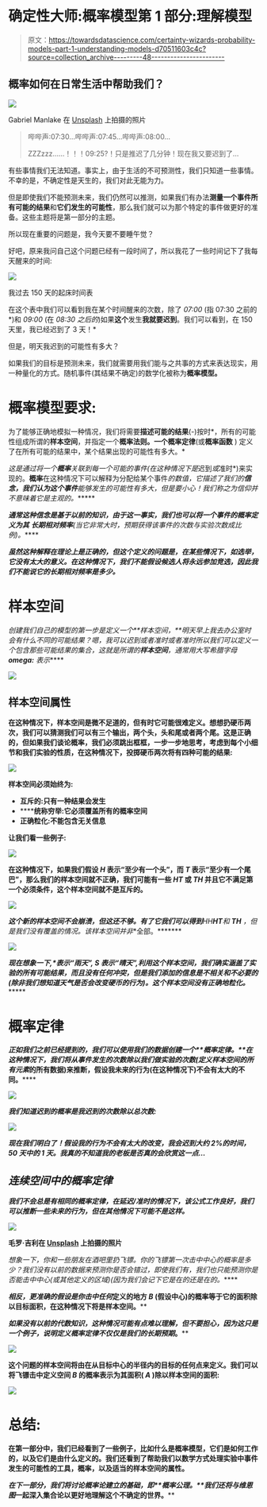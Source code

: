 # 确定性大师:概率模型第 1 部分:理解模型

> 原文：<https://towardsdatascience.com/certainty-wizards-probability-models-part-1-understanding-models-d70511603c4c?source=collection_archive---------48----------------------->

## 概率如何在日常生活中帮助我们？

![](img/022aa3a7b9673d908af3a900f6e025a2.png)

Gabriel Manlake 在 [Unsplash](https://unsplash.com?utm_source=medium&utm_medium=referral) 上拍摄的照片

> 哔哔声:07:30…哔哔声:07:45…哔哔声:08:00…
> 
> ZZZzzz……！！！09:25?！只是推迟了几分钟！现在我又要迟到了…

有些事情我们无法知道。事实上，由于生活的不可预测性，我们只知道一些事情。不幸的是，不确定性是天生的，我们对此无能为力。

但是即使我们不能预测未来，我们仍然可以推测，如果我们有办法**测量一个事件所有可能的结果**和**它们发生的可能性**，那么我们就可以为那个特定的事件做更好的准备。这些主题将是第一部分的主题。

所以现在重要的问题是，我今天要不要睡午觉？

好吧，原来我问自己这个问题已经有一段时间了，所以我花了一些时间记下了我每天醒来的时间:

![](img/d0cbb6a70fab6fc6fa616ae10aca5a59.png)

我过去 150 天的起床时间表

在这个表中我们可以看到我在某个时间醒来的次数，除了 *07:00* (指 07:30 之前的*)和 *09:00* (在 *08:30 之后的*)如果**这个**发生**我就要迟到**。我们可以看到，在 150 天里，我已经迟到了 3 天！*

但是，明天我迟到的可能性有多大？

如果我们的目标是预测未来，我们就需要用我们能与之共事的方式来表达现实，用一种量化的方式。随机事件(其结果不确定)的数学化被称为**概率模型。**

# 概率模型要求:

为了能够正确地模拟一种情况，我们将需要**描述可能的结果**(*-*)按时*，所有的可能性组成所谓的**样本空间**，并指定一个**概率法则。**一个**概率定律**(或**概率函数** ) 定义了在所有可能的结果中，某个结果出现的可能性有多大。*

*这是通过将一个**概率**关联到每一个可能的事件(在这种情况下是*迟到*或*准时*)来实现的。**概率**在这种情况下可以解释为分配给某个事件*的数值，它描述了我们的**信念，我们认为这个事件**能够发生的可能性有多大，但是要小心！我们称之为信仰并不意味着它是主观的。******

*****通常这种信念是基于以前的知识，由于这一事实，我们也可以将一个事件的概率定义为**其** **长期相对频率**(当它非常大时，预期获得该事件*的次数与实验次数成比例)。******

*****虽然这种解释在理论上是正确的，但这个定义的问题是，在某些情况下，如*选举*，它没有太大的意义。在这种情况下，我们不能假设候选人将永远参加竞选，因此我们*不能*说它的长期相对频率是多少。*****

# ******样本空间******

****创建我们自己的模型的第一步是定义一个**样本空间，**明天早上我去办公室时会有什么不同的可能结果？嗯，我可以迟到*或者准时*或者准时*所以我们可以定义一个包含那些可能结果的集合，这就是所谓的**样本空间**，通常用大写希腊字母 **omega:** 表示*****

****![](img/68bbe0cbec1ea4fbf4f9422e355c5110.png)****

## ****样本空间属性****

****在这种情况下，样本空间是微不足道的，但有时它可能很难定义。想想扔硬币两次，我们可以猜测我们可以有三个输出，两个头，头和尾或者两个尾。这是正确的，但如果我们谈论概率，我们必须跳出框框，一步一步地思考，考虑到每个小细节和我们实验的性质，在这种情况下，投掷硬币**两次**将有**四种**可能的结果:****

****![](img/6b16563e920de14186caa8a93d0bcd6f.png)****

****样本空间**必须始终**为:****

*   ****互斥的:只有一种结果会发生****
*   ******统称穷举:**它必须覆盖所有的概率空间****
*   ******正确粒化**:不能包含无关信息****

****让我们看一些例子:****

****![](img/d71a170a53e439585fd7c579a9129f95.png)****

****在这种情况下，如果我们假设 ***H*** 表示“至少有一个头”，而 ***T*** 表示“至少有一个尾巴”，那么我们的样本空间就不正确，我们可能有一些 ***HT*** 或 ***TH*** 并且它不满足第一个必须条件，这个样本空间就不是**互斥的。******

****![](img/9a96bbdd49e72f587017c90265a0afb7.png)****

****这个新的样本空间不会崩溃，但这还不够。有了它我们可以得到***HH******HT***和 ***TH*** ，但是我们没有覆盖*的情况。该样本空间并非**全部。*******

*****![](img/6e9609039d301d564cb759c018bf9e39.png)*****

*****现在想象一下,*表示“雨天”, ***S*** 表示“晴天”,利用这个样本空间，我们确实涵盖了实验的所有可能结果，而且没有任何冲突，但是我们添加的信息是不相关和不必要的(除非我们想知道天气是否会改变硬币的行为)。这个样本空间没有**正确地粒化。********

# ******概率定律******

****正如我们之前已经提到的，我们可以使用我们的数据创建一个**概率定律。**在这种情况下，我们将从事件*发生的次数除以我们做实验的次数(定义样本空间的所有元素*的所有数据)来推断，假设我未来的行为(在这种情况下)不会有太大的不同。******

*****![](img/70ce39bbf3762b9bfcf4b2fcd99e4fef.png)*****

*****我们知道迟到的概率是我迟到的次数除以总次数:*****

*****![](img/33d9d01f6e56a3c1069ec511ea9eba8d.png)*****

*****现在我们明白了！假设我的行为不会有太大的改变，我会迟到大约 2%的时间，50 天中的 1 天。我真的不知道我的老板是否真的会欣赏这一点…*****

## *******连续空间中的概率定律*******

*****我们不会总是有相同的概率定律，在*延迟/准时*的情况下，该公式工作良好，我们可以推断一些未来的行为，但在其他情况下可能不是这样。*****

****![](img/907a39c0c497bdd43efe40b90559ee14.png)****

****毛罗·吉利在 [Unsplash](https://unsplash.com?utm_source=medium&utm_medium=referral) 上拍摄的照片****

****想象一下，你和一些朋友在酒吧里扔飞镖。你的飞镖第一次击中中心的概率是多少？我们没有以前的数据来预测你是否会错过，即使我们有，我们也只能预测你是否能击中中心(或其他定义的区域)(因为我们会记下它是在的*还是在*的*。*****

****相反，更准确的假设是你击中*任何*定义的地方 ***B*** (假设中心)的概率等于它的面积除以目标面积，在这种情况下将是**样本空间。******

****如果没有以前的代数知识，这种情况可能有点难以理解，但不要担心，因为这只是一个例子，说明定义**概率定律**不仅仅是我们的*长期预期*。****

****![](img/d41cb98729eb968902e27d7be5372b60.png)****

****这个问题的样本空间将由在从目标中心的半径内的目标的任何点来定义。我们可以将飞镖击中定义空间 ***B*** 的概率表示为其面积( ***A*** )除以**样本空间**的面积:****

****![](img/48bac579f3be3063a57fe22d74e0377e.png)****

# ****总结:****

****在第一部分中，我们已经看到了一些例子，比如什么是概率模型，它们是如何工作的，以及它们是由什么定义的。我们还看到了帮助我们以数学方式处理实验中事件发生的可能性的工具，**概率**，以及适当的**样本空间的属性。******

****在下一部分，我们将讨论概率论建立的基础，即**概率公理。**我们还将与*维恩图*一起深入**集合论**以更好地理解这个不确定的世界。****